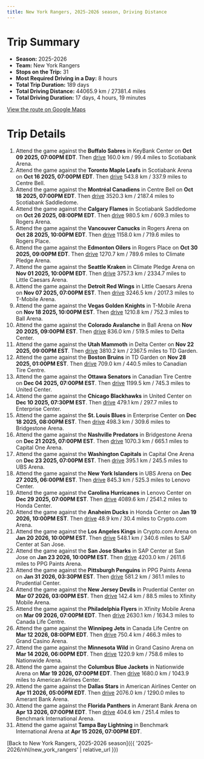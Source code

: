 ```yaml
---
title: New York Rangers, 2025-2026 season, Driving Distance
---
```


# Trip Summary
- **Season:** 2025-2026
- **Team:** New York Rangers
- **Stops on the Trip:** 31
- **Most Required Driving in a Day:** 8 hours
- **Total Trip Duration:** 189 days
- **Total Driving Distance:** 44065.9 km / 27381.4 miles
- **Total Driving Duration:** 17 days, 4 hours, 19 minutes

[View the route on Google Maps](https://www.google.com/maps/dir/KeyBank+Center+Buffalo/Scotiabank+Arena+Toronto/Centre+Bell+Montréal/Scotiabank+Saddledome+Calgary/Rogers+Arena+Vancouver/Rogers+Place+Edmonton/Climate+Pledge+Arena+Seattle/Little+Caesars+Arena+Detroit/T-Mobile+Arena+Vegas/Ball+Arena+Colorado/Delta+Center+Utah/TD+Garden+Boston/Canadian+Tire+Centre+Ottawa/United+Center+Chicago/Enterprise+Center+St.+Louis/Bridgestone+Arena+Nashville/Capital+One+Arena+Washington/UBS+Arena+New+York/Lenovo+Center+Carolina/Honda+Center+Anaheim/Crypto.com+Arena+Los+Angeles/SAP+Center+at+San+Jose+San+Jose/PPG+Paints+Arena+Pittsburgh/Prudential+Center+New+Jersey/Xfinity+Mobile+Arena+Philadelphia/Canada+Life+Centre+Winnipeg/Grand+Casino+Arena+Minnesota/Nationwide+Arena+Columbus/American+Airlines+Center+Dallas/Amerant+Bank+Arena+Florida/Benchmark+International+Arena+Tampa+Bay)

# Trip Details
1. Attend the game against the **Buffalo Sabres** in KeyBank Center on **Oct 09 2025, 07:00PM EDT**. Then [drive](https://www.google.com/maps/dir/KeyBank+Center+Buffalo/Scotiabank+Arena+Toronto) 160.0 km / 99.4 miles to Scotiabank Arena.
2. Attend the game against the **Toronto Maple Leafs** in Scotiabank Arena on **Oct 16 2025, 07:00PM EDT**. Then [drive](https://www.google.com/maps/dir/Scotiabank+Arena+Toronto/Centre+Bell+Montréal) 543.8 km / 337.9 miles to Centre Bell.
3. Attend the game against the **Montréal Canadiens** in Centre Bell on **Oct 18 2025, 07:00PM EDT**. Then [drive](https://www.google.com/maps/dir/Centre+Bell+Montréal/Scotiabank+Saddledome+Calgary) 3520.3 km / 2187.4 miles to Scotiabank Saddledome.
4. Attend the game against the **Calgary Flames** in Scotiabank Saddledome on **Oct 26 2025, 08:00PM EDT**. Then [drive](https://www.google.com/maps/dir/Scotiabank+Saddledome+Calgary/Rogers+Arena+Vancouver) 980.5 km / 609.3 miles to Rogers Arena.
5. Attend the game against the **Vancouver Canucks** in Rogers Arena on **Oct 28 2025, 10:00PM EDT**. Then [drive](https://www.google.com/maps/dir/Rogers+Arena+Vancouver/Rogers+Place+Edmonton) 1158.0 km / 719.6 miles to Rogers Place.
6. Attend the game against the **Edmonton Oilers** in Rogers Place on **Oct 30 2025, 09:00PM EDT**. Then [drive](https://www.google.com/maps/dir/Rogers+Place+Edmonton/Climate+Pledge+Arena+Seattle) 1270.7 km / 789.6 miles to Climate Pledge Arena.
7. Attend the game against the **Seattle Kraken** in Climate Pledge Arena on **Nov 01 2025, 10:00PM EDT**. Then [drive](https://www.google.com/maps/dir/Climate+Pledge+Arena+Seattle/Little+Caesars+Arena+Detroit) 3757.3 km / 2334.7 miles to Little Caesars Arena.
8. Attend the game against the **Detroit Red Wings** in Little Caesars Arena on **Nov 07 2025, 07:00PM EST**. Then [drive](https://www.google.com/maps/dir/Little+Caesars+Arena+Detroit/T-Mobile+Arena+Vegas) 3246.5 km / 2017.3 miles to T-Mobile Arena.
9. Attend the game against the **Vegas Golden Knights** in T-Mobile Arena on **Nov 18 2025, 10:00PM EST**. Then [drive](https://www.google.com/maps/dir/T-Mobile+Arena+Vegas/Ball+Arena+Colorado) 1210.8 km / 752.3 miles to Ball Arena.
10. Attend the game against the **Colorado Avalanche** in Ball Arena on **Nov 20 2025, 09:00PM EST**. Then [drive](https://www.google.com/maps/dir/Ball+Arena+Colorado/Delta+Center+Utah) 836.0 km / 519.5 miles to Delta Center.
11. Attend the game against the **Utah Mammoth** in Delta Center on **Nov 22 2025, 09:00PM EST**. Then [drive](https://www.google.com/maps/dir/Delta+Center+Utah/TD+Garden+Boston) 3810.2 km / 2367.5 miles to TD Garden.
12. Attend the game against the **Boston Bruins** in TD Garden on **Nov 28 2025, 01:00PM EST**. Then [drive](https://www.google.com/maps/dir/TD+Garden+Boston/Canadian+Tire+Centre+Ottawa) 709.0 km / 440.5 miles to Canadian Tire Centre.
13. Attend the game against the **Ottawa Senators** in Canadian Tire Centre on **Dec 04 2025, 07:00PM EST**. Then [drive](https://www.google.com/maps/dir/Canadian+Tire+Centre+Ottawa/United+Center+Chicago) 1199.5 km / 745.3 miles to United Center.
14. Attend the game against the **Chicago Blackhawks** in United Center on **Dec 10 2025, 07:30PM EST**. Then [drive](https://www.google.com/maps/dir/United+Center+Chicago/Enterprise+Center+St.+Louis) 479.1 km / 297.7 miles to Enterprise Center.
15. Attend the game against the **St. Louis Blues** in Enterprise Center on **Dec 18 2025, 08:00PM EST**. Then [drive](https://www.google.com/maps/dir/Enterprise+Center+St.+Louis/Bridgestone+Arena+Nashville) 498.3 km / 309.6 miles to Bridgestone Arena.
16. Attend the game against the **Nashville Predators** in Bridgestone Arena on **Dec 21 2025, 07:00PM EST**. Then [drive](https://www.google.com/maps/dir/Bridgestone+Arena+Nashville/Capital+One+Arena+Washington) 1070.3 km / 665.1 miles to Capital One Arena.
17. Attend the game against the **Washington Capitals** in Capital One Arena on **Dec 23 2025, 07:00PM EST**. Then [drive](https://www.google.com/maps/dir/Capital+One+Arena+Washington/UBS+Arena+New+York) 395.1 km / 245.5 miles to UBS Arena.
18. Attend the game against the **New York Islanders** in UBS Arena on **Dec 27 2025, 06:00PM EST**. Then [drive](https://www.google.com/maps/dir/UBS+Arena+New+York/Lenovo+Center+Carolina) 845.3 km / 525.3 miles to Lenovo Center.
19. Attend the game against the **Carolina Hurricanes** in Lenovo Center on **Dec 29 2025, 07:00PM EST**. Then [drive](https://www.google.com/maps/dir/Lenovo+Center+Carolina/Honda+Center+Anaheim) 4089.6 km / 2541.2 miles to Honda Center.
20. Attend the game against the **Anaheim Ducks** in Honda Center on **Jan 19 2026, 10:00PM EST**. Then [drive](https://www.google.com/maps/dir/Honda+Center+Anaheim/Crypto.com+Arena+Los+Angeles) 48.9 km / 30.4 miles to Crypto.com Arena.
21. Attend the game against the **Los Angeles Kings** in Crypto.com Arena on **Jan 20 2026, 10:00PM EST**. Then [drive](https://www.google.com/maps/dir/Crypto.com+Arena+Los+Angeles/SAP+Center+at+San+Jose+San+Jose) 548.1 km / 340.6 miles to SAP Center at San Jose.
22. Attend the game against the **San Jose Sharks** in SAP Center at San Jose on **Jan 23 2026, 10:00PM EST**. Then [drive](https://www.google.com/maps/dir/SAP+Center+at+San+Jose+San+Jose/PPG+Paints+Arena+Pittsburgh) 4203.0 km / 2611.6 miles to PPG Paints Arena.
23. Attend the game against the **Pittsburgh Penguins** in PPG Paints Arena on **Jan 31 2026, 03:30PM EST**. Then [drive](https://www.google.com/maps/dir/PPG+Paints+Arena+Pittsburgh/Prudential+Center+New+Jersey) 581.2 km / 361.1 miles to Prudential Center.
24. Attend the game against the **New Jersey Devils** in Prudential Center on **Mar 07 2026, 03:00PM EST**. Then [drive](https://www.google.com/maps/dir/Prudential+Center+New+Jersey/Xfinity+Mobile+Arena+Philadelphia) 142.4 km / 88.5 miles to Xfinity Mobile Arena.
25. Attend the game against the **Philadelphia Flyers** in Xfinity Mobile Arena on **Mar 09 2026, 07:00PM EDT**. Then [drive](https://www.google.com/maps/dir/Xfinity+Mobile+Arena+Philadelphia/Canada+Life+Centre+Winnipeg) 2630.1 km / 1634.3 miles to Canada Life Centre.
26. Attend the game against the **Winnipeg Jets** in Canada Life Centre on **Mar 12 2026, 08:00PM EDT**. Then [drive](https://www.google.com/maps/dir/Canada+Life+Centre+Winnipeg/Grand+Casino+Arena+Minnesota) 750.4 km / 466.3 miles to Grand Casino Arena.
27. Attend the game against the **Minnesota Wild** in Grand Casino Arena on **Mar 14 2026, 06:00PM EDT**. Then [drive](https://www.google.com/maps/dir/Grand+Casino+Arena+Minnesota/Nationwide+Arena+Columbus) 1220.9 km / 758.6 miles to Nationwide Arena.
28. Attend the game against the **Columbus Blue Jackets** in Nationwide Arena on **Mar 19 2026, 07:00PM EDT**. Then [drive](https://www.google.com/maps/dir/Nationwide+Arena+Columbus/American+Airlines+Center+Dallas) 1680.0 km / 1043.9 miles to American Airlines Center.
29. Attend the game against the **Dallas Stars** in American Airlines Center on **Apr 11 2026, 05:00PM EDT**. Then [drive](https://www.google.com/maps/dir/American+Airlines+Center+Dallas/Amerant+Bank+Arena+Florida) 2076.0 km / 1290.0 miles to Amerant Bank Arena.
30. Attend the game against the **Florida Panthers** in Amerant Bank Arena on **Apr 13 2026, 07:00PM EDT**. Then [drive](https://www.google.com/maps/dir/Amerant+Bank+Arena+Florida/Benchmark+International+Arena+Tampa+Bay) 404.6 km / 251.4 miles to Benchmark International Arena.
31. Attend the game against **Tampa Bay Lightning** in Benchmark International Arena at **Apr 15 2026, 07:00PM EDT**.

[Back to New York Rangers, 2025-2026 season]({{ '2025-2026/nhl/new_york_rangers' | relative_url }})
